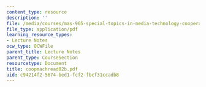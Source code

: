 ```yaml
---
content_type: resource
description: ''
file: /media/courses/mas-965-special-topics-in-media-technology-cooperative-machines-fall-2003/c94214f25674bed1fcf2fbcf31ccadb8_coopmachread02b.pdf
file_type: application/pdf
learning_resource_types:
- Lecture Notes
ocw_type: OCWFile
parent_title: Lecture Notes
parent_type: CourseSection
resourcetype: Document
title: coopmachread02b.pdf
uid: c94214f2-5674-bed1-fcf2-fbcf31ccadb8
---
```

